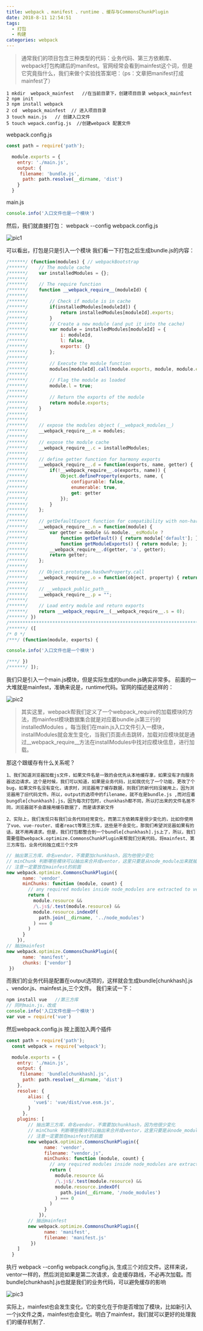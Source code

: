 ```yaml
---
title: webpack 、manifest 、runtime 、缓存与CommonsChunkPlugin
date: 2018-8-11 12:54:51
tags: 
  - 打包
  - 构建
categories: webpack
---
```

>通常我们的项目包含三种类型的代码：业务代码、第三方依赖库、webpack打包构建后的manifest。官网经常会看到mainfest这个词，但是它究竟指什么，我们来做个实验找答案吧：（ps：文章把manifest打成mainfest了）

    1 mkdir  webpack_mainfest   //在当前目录下，创建项目目录 webpack_mainfest
    2 npm init
    3 npm install webpack
    2 cd  webpack_mainfest  // 进入项目目录
    3 touch main.js   // 创建入口文件
    5 touch wepack.config.js  //创建webpack 配置文件

webpack.config.js
```js
const path = require('path');

  module.exports = {
    entry: './main.js',
    output: {
     filename: 'bundle.js',
      path: path.resolve(__dirname, 'dist')
    }
  }
```
main.js
```js
console.info('入口文件也是一个模块')
```

然后，我们就直接打包： webpack --config webpack.config.js
    
![pic1](./images/7155532-15ee04aa5b6e6ad4.webp)

可以看出，打包是只是引入一个模块
我们看一下打包之后生成bundle.js的内容：
```js
/******/ (function(modules) { // webpackBootstrap
/******/    // The module cache
/******/    var installedModules = {};
/******/
/******/    // The require function
/******/    function __webpack_require__(moduleId) {
/******/
/******/        // Check if module is in cache
/******/        if(installedModules[moduleId]) {
/******/            return installedModules[moduleId].exports;
/******/        }
/******/        // Create a new module (and put it into the cache)
/******/        var module = installedModules[moduleId] = {
/******/            i: moduleId,
/******/            l: false,
/******/            exports: {}
/******/        };
/******/
/******/        // Execute the module function
/******/        modules[moduleId].call(module.exports, module, module.exports, __webpack_require__);
/******/
/******/        // Flag the module as loaded
/******/        module.l = true;
/******/
/******/        // Return the exports of the module
/******/        return module.exports;
/******/    }
/******/
/******/
/******/    // expose the modules object (__webpack_modules__)
/******/    __webpack_require__.m = modules;
/******/
/******/    // expose the module cache
/******/    __webpack_require__.c = installedModules;
/******/
/******/    // define getter function for harmony exports
/******/    __webpack_require__.d = function(exports, name, getter) {
/******/        if(!__webpack_require__.o(exports, name)) {
/******/            Object.defineProperty(exports, name, {
/******/                configurable: false,
/******/                enumerable: true,
/******/                get: getter
/******/            });
/******/        }
/******/    };
/******/
/******/    // getDefaultExport function for compatibility with non-harmony modules
/******/    __webpack_require__.n = function(module) {
/******/        var getter = module && module.__esModule ?
/******/            function getDefault() { return module['default']; } :
/******/            function getModuleExports() { return module; };
/******/        __webpack_require__.d(getter, 'a', getter);
/******/        return getter;
/******/    };
/******/
/******/    // Object.prototype.hasOwnProperty.call
/******/    __webpack_require__.o = function(object, property) { return Object.prototype.hasOwnProperty.call(object, property); };
/******/
/******/    // __webpack_public_path__
/******/    __webpack_require__.p = "";
/******/
/******/    // Load entry module and return exports
/******/    return __webpack_require__(__webpack_require__.s = 0);
/******/ })
/************************************************************************/
/******/ ([
/* 0 */
/***/ (function(module, exports) {

console.info('入口文件也是一个模块')

/***/ })
/******/ ]);

```

我们只是引入一个main.js模块，但是实际生成的bundle.js确实非常多。
前面的一大堆就是mainfest，准确来说是，runtime代码。官网的描述是这样的：

![pic2](./images/7155532-22227abebcbe552a.webp)

>其实这里，webpack帮我们定义了一个webpack_require的加载模块的方法，而mainfest模块数据集合就是对应着bundle.js第三行的 installedModules 。每当我们在main.js入口文件引入一模块，installModules就会发生变化，当我们页面点击跳转，加载对应模块就是通过__webpack_require__方法在installModules中找对应模块信息，进行加载。


那这个跟缓存有什么关系呢？

    1、我们知道浏览器加载js文件，如果文件名是一致的会优先从本地缓存拿，如果没有才向服务器这边请求。这个是时候，我们可以知道，如果是业务代码，比如我优化了一个功能，更改了个bug，如果文件名没有变化，请求时，浏览器用了缓存数据，则我们的新代码没被用上，因为浏览器用了旧代码文件。所以，output的选项中的filename，就不在是bundle.js ,而对应着bungdle[chunkhash].js，因为每次打包时，chunkhash都不同，所以打出来的文件名居不同，浏览器就不会直接用缓存数据了，而是请求新文件

    2、实际上，我们发现只有我们业务代码经常变化，而第三方依赖库是很少变化的，比如你使用了vue、vue-router、或者react等第三方库，这些是不会变化，那我们希望浏览器如果有的话，就不用再请求。但是，我们打包都整合到一个bundle[chunkhash].js上了，所以，我们需要借助webpack.optimize.CommonsChunkPlugin来帮我们分离代码，将mainfest、第三方库包，业务代码独立成三个文件
```js
// 抽出第三方库，命名vendor，不需要加chunkhash，因为他很少变化
// minChunk 判断哪些模块可以抽出来合并成ventor，这里只要是从node_module出来就抽
// 注意一定要放在mainfest的前面
new webpack.optimize.CommonsChunkPlugin({
      name: 'vendor',
      minChunks: function (module, count) {
        // any required modules inside node_modules are extracted to vendor
        return (
          module.resource &&
          /\.js$/.test(module.resource) &&
          module.resource.indexOf(
            path.join(__dirname, '../node_modules')
          ) === 0
        )
      }
    }),
// 抽出mainfest
new webpack.optimize.CommonsChunkPlugin({
      name: 'manifest',
      chunks: ['vendor']
 })

 ```

 而我们的业务代码是配置在output选项的，这样就会生成bundle[chunkhash].js 、vendor.js、mainfest.js,三个文件。
我们来试一下：
```js
npm install vue   //第三方库
// 同时main.js，改成
console.info('入口文件也是一个模块')
var vue = require('vue')
```

然后webpack.config.js 按上面加入两个插件
```js
const path = require('path');
  const webpack = require('webpack');

  module.exports = {
    entry: './main.js',
    output: {
     filename: 'bundle[chunkhash].js',
      path: path.resolve(__dirname, 'dist')
    },
    resolve: {
        alias: {
          'vue$': 'vue/dist/vue.esm.js',
        }
      },
    plugins: [
        // 抽出第三方库，命名vendor，不需要加chunkhash，因为他很少变化
        // minChunk 判断哪些模块可以抽出来合并成ventor，这里只要是从node_module出来就抽
        // 注意一定要放在mainfest的前面
        new webpack.optimize.CommonsChunkPlugin({
              name: 'vendor',
              filename: "vendor.js",
              minChunks: function (module, count) {
                // any required modules inside node_modules are extracted to vendor
                return (
                  module.resource &&
                  /\.js$/.test(module.resource) &&
                  module.resource.indexOf(
                    path.join(__dirname, '/node_modules')
                  ) === 0
                )
              }
            }),
        // 抽出mainfest
        new webpack.optimize.CommonsChunkPlugin({
              name: 'manifest',
              filename: 'manifest.js'
         })
    ]
  }
```

执行 webpack --config webpack.congfig.js, 生成三个对应文件。这样来说，ventor一样的，然后浏览如果是第二次请求，会走缓存路线，不必再次加载。而bundle[chunkhash].js也就是我们的业务代码，可以避免缓存的影响

![pic3](./images/7155532-c0fbf87fba32551c.webp)

实际上，mainfest也会发生变化，它的变化在于你是否增加了模块，比如新引入一个js文件之类，mainfest也会变化。明白了mainfest，我们就可以更好的处理我们的缓存机制了.
